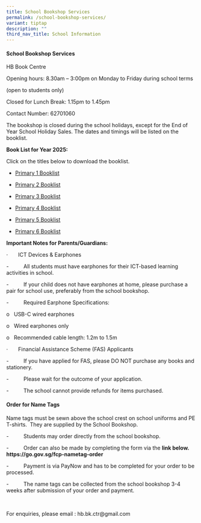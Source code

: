 ```yaml
---
title: School Bookshop Services
permalink: /school-bookshop-services/
variant: tiptap
description: ""
third_nav_title: School Information
---
```

<h4>School Bookshop Services</h4>
<p>HB Book Centre</p>
<p>Opening hours: 8.30am – 3:00pm on Monday to Friday during school terms</p>
<p>(open to students only)</p>
<p>Closed for Lunch Break: 1.15pm to 1.45pm</p>
<p>Contact Number: 62701060</p>
<p>The bookshop is closed during the school holidays, except for the End
of Year School Holiday Sales. The dates and timings will be listed on the
booklist.</p>
<p><strong>Book List for Year 2025:</strong>
</p>
<p>Click on the titles below to download the booklist.</p>
<ul data-tight="true" class="tight">
<li>
<p><a href="https://drive.google.com/file/d/1priGs5CpKMP4PSjSWDBeZJSXa9_9rDiz/view?usp=drive_link" class="XqQF9c" rel="noopener noreferrer nofollow" target="_blank"><u>Primary 1 Booklist</u></a>
</p>
</li>
<li>
<p><a href="https://drive.google.com/file/d/1iuKYGMca559TZ-Wj2pZnfB_CLadjawTr/view?usp=drive_link" class="XqQF9c" rel="noopener noreferrer nofollow" target="_blank"><u>Primary 2 Booklist</u></a>
</p>
</li>
<li>
<p><a href="https://drive.google.com/file/d/19pRk_1kKNdV1ud0aT-2vnRvPBeAv0nYq/view?usp=drive_link" class="XqQF9c" rel="noopener noreferrer nofollow" target="_blank"><u>Primary 3 Booklist</u></a>
</p>
</li>
<li>
<p><a href="https://drive.google.com/file/d/1sJgbkNc5OU4jLzLSTlGTuC-SpoP0xdk7/view?usp=drive_link" class="XqQF9c" rel="noopener noreferrer nofollow" target="_blank"><u>Primary 4 Booklist</u></a>
</p>
</li>
<li>
<p><a href="https://drive.google.com/file/d/1VChzPvquIhlV_B-r7BCcS03awdRZgL6U/view?usp=drive_link" class="XqQF9c" rel="noopener noreferrer nofollow" target="_blank"><u>Primary 5 Booklist</u></a>&nbsp;</p>
</li>
<li>
<p><a href="https://drive.google.com/file/d/1kemAi3YSgvPZqW1CaLk_PaWd5GVZRd3x/view?usp=drive_link" class="XqQF9c" rel="noopener noreferrer nofollow" target="_blank"><u>Primary 6 Booklist</u></a>
</p>
</li>
</ul>
<p><strong>Important Notes for Parents/Guardians: &nbsp;</strong>
</p>
<p>·&nbsp;&nbsp;&nbsp;&nbsp;&nbsp;&nbsp; ICT Devices &amp; Earphones</p>
<p>-&nbsp;&nbsp;&nbsp;&nbsp;&nbsp;&nbsp;&nbsp;&nbsp;&nbsp; All students must
have earphones for their ICT-based learning activities in school.</p>
<p>-&nbsp;&nbsp;&nbsp;&nbsp;&nbsp;&nbsp;&nbsp;&nbsp;&nbsp; If your child
does not have earphones at home, please purchase a pair for school use,
preferably from the school bookshop.</p>
<p>-&nbsp;&nbsp;&nbsp;&nbsp;&nbsp;&nbsp;&nbsp;&nbsp;&nbsp; Required Earphone
Specifications:</p>
<p>o&nbsp;&nbsp; USB-C wired earphones</p>
<p>o&nbsp;&nbsp; Wired earphones only</p>
<p>o&nbsp;&nbsp; Recommended cable length: 1.2m to 1.5m</p>
<p>·&nbsp;&nbsp;&nbsp;&nbsp;&nbsp;&nbsp; Financial Assistance Scheme (FAS)
Applicants</p>
<p>-&nbsp;&nbsp;&nbsp;&nbsp;&nbsp;&nbsp;&nbsp;&nbsp;&nbsp; If you have applied
for FAS, please DO NOT purchase any books and stationery.</p>
<p>-&nbsp;&nbsp;&nbsp;&nbsp;&nbsp;&nbsp;&nbsp;&nbsp;&nbsp; Please wait for
the outcome of your application.</p>
<p>-&nbsp;&nbsp;&nbsp;&nbsp;&nbsp;&nbsp;&nbsp;&nbsp;&nbsp; The school cannot
provide refunds for items purchased.</p>
<h4>Order for Name Tags</h4>
<p>Name tags must be sewn above the school crest on school uniforms and PE
T-shirts.&nbsp; They are supplied by the School Bookshop.</p>
<p>-&nbsp;&nbsp;&nbsp;&nbsp;&nbsp;&nbsp;&nbsp;&nbsp;&nbsp; Students may order
directly from the school bookshop.</p>
<p>-&nbsp;&nbsp;&nbsp;&nbsp;&nbsp;&nbsp;&nbsp;&nbsp;&nbsp; Order can also
be made by completing the form via the <strong>link below. <a rel="noopener noreferrer nofollow" target="_blank">https://go.gov.sg/fcp-nametag-order</a></strong>
</p>
<p>-&nbsp;&nbsp;&nbsp;&nbsp;&nbsp;&nbsp;&nbsp;&nbsp;&nbsp; Payment is via
PayNow and has to be completed for your order to be processed.</p>
<p>-&nbsp;&nbsp;&nbsp;&nbsp;&nbsp;&nbsp;&nbsp;&nbsp;&nbsp; The name tags
can be collected from the school bookshop 3-4 weeks after submission of
your order and payment.</p>
<p>&nbsp;</p>
<p>For enquiries, please email : <a rel="noopener noreferrer nofollow" target="_blank">hb.bk.ctr@gmail.com</a>
</p>
<p>&nbsp;</p>